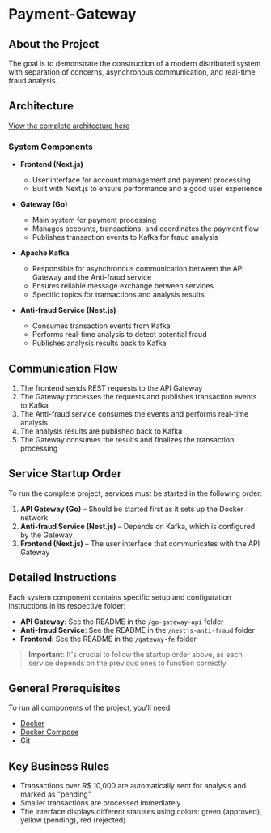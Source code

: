 # Payment-Gateway

## About the Project

The goal is to demonstrate the construction of a modern distributed system with separation of concerns, asynchronous communication, and real-time fraud analysis.

## Architecture

[View the complete architecture here](https://link.excalidraw.com/readonly/Nrz6WjyTrn7IY8ZkrZHy)

### System Components

- **Frontend (Next.js)**
  - User interface for account management and payment processing
  - Built with Next.js to ensure performance and a good user experience

- **Gateway (Go)**
  - Main system for payment processing
  - Manages accounts, transactions, and coordinates the payment flow
  - Publishes transaction events to Kafka for fraud analysis

- **Apache Kafka**
  - Responsible for asynchronous communication between the API Gateway and the Anti-fraud service
  - Ensures reliable message exchange between services
  - Specific topics for transactions and analysis results

- **Anti-fraud Service (Nest.js)**
  - Consumes transaction events from Kafka
  - Performs real-time analysis to detect potential fraud
  - Publishes analysis results back to Kafka

## Communication Flow

1. The frontend sends REST requests to the API Gateway
2. The Gateway processes the requests and publishes transaction events to Kafka
3. The Anti-fraud service consumes the events and performs real-time analysis
4. The analysis results are published back to Kafka
5. The Gateway consumes the results and finalizes the transaction processing

## Service Startup Order

To run the complete project, services must be started in the following order:

1. **API Gateway (Go)** – Should be started first as it sets up the Docker network
2. **Anti-fraud Service (Nest.js)** – Depends on Kafka, which is configured by the Gateway
3. **Frontend (Next.js)** – The user interface that communicates with the API Gateway

## Detailed Instructions

Each system component contains specific setup and configuration instructions in its respective folder:

- **API Gateway**: See the README in the `/go-gateway-api` folder
- **Anti-fraud Service**: See the README in the `/nestjs-anti-fraud` folder
- **Frontend**: See the README in the `/gateway-fe` folder

> **Important**: It's crucial to follow the startup order above, as each service depends on the previous ones to function correctly.

## General Prerequisites

To run all components of the project, you’ll need:

- [Docker](https://www.docker.com/get-started)
- [Docker Compose](https://docs.docker.com/compose/install/)
- Git

## Key Business Rules

- Transactions over R$ 10,000 are automatically sent for analysis and marked as "pending"
- Smaller transactions are processed immediately
- The interface displays different statuses using colors: green (approved), yellow (pending), red (rejected)
